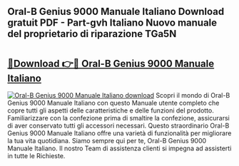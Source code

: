 ## Oral-B Genius 9000 Manuale Italiano Download gratuit PDF - Part-gvh Italiano Nuovo manuale del proprietario di riparazione TGa5N

# <h2><a href="http://dfgvs8v.blite.top/?on=Oral-B+Genius+9000+Manuale+Italiano">🔗Download 👉🔴 Oral-B Genius 9000 Manuale Italiano</a></h2>

[![Oral-B Genius 9000 Manuale Italiano download](https://i.imgur.com/lujVjoI.png)](http://dfgvs8v.blite.top/?on=Oral-B+Genius+9000+Manuale+Italiano)
Scopri il mondo di Oral-B Genius 9000 Manuale Italiano con questo Manuale utente completo che copre tutti gli aspetti delle caratteristiche e delle funzioni del prodotto. Familiarizzare con la confezione prima di smaltire la confezione, assicurarsi di aver conservato tutti gli accessori necessari. Questo straordinario Oral-B Genius 9000 Manuale Italiano offre una varietà di funzionalità per migliorare la tua vita quotidiana. Siamo sempre qui per te, Oral-B Genius 9000 Manuale Italiano. Il nostro Team di assistenza clienti si impegna ad assisterti in tutte le Richieste.
